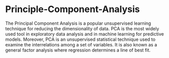 # Principle-Component-Analysis
The Principal Component Analysis is a popular unsupervised learning technique for reducing the dimensionality of data.
PCA is the most widely used tool in exploratory data analysis and in machine learning for predictive models. Moreover, PCA is an unsupervised statistical technique used to examine the interrelations among a set of variables. It is also known as a general factor analysis where regression determines a line of best fit.

